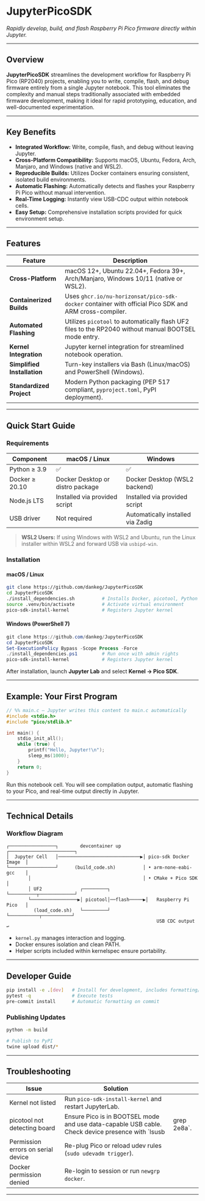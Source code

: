 # JupyterPicoSDK

*Rapidly develop, build, and flash Raspberry Pi Pico firmware directly within Jupyter.*

---

## Overview

**JupyterPicoSDK** streamlines the development workflow for Raspberry Pi Pico (RP2040) projects, enabling you to write, compile, flash, and debug firmware entirely from a single Jupyter notebook. This tool eliminates the complexity and manual steps traditionally associated with embedded firmware development, making it ideal for rapid prototyping, education, and well-documented experimentation.

---

## Key Benefits

* **Integrated Workflow:** Write, compile, flash, and debug without leaving Jupyter.
* **Cross-Platform Compatibility:** Supports macOS, Ubuntu, Fedora, Arch, Manjaro, and Windows (native and WSL2).
* **Reproducible Builds:** Utilizes Docker containers ensuring consistent, isolated build environments.
* **Automatic Flashing:** Automatically detects and flashes your Raspberry Pi Pico without manual intervention.
* **Real-Time Logging:** Instantly view USB-CDC output within notebook cells.
* **Easy Setup:** Comprehensive installation scripts provided for quick environment setup.

---

## Features

| Feature                     | Description                                                                                           |
| --------------------------- | ----------------------------------------------------------------------------------------------------- |
| **Cross-Platform**          | macOS 12+, Ubuntu 22.04+, Fedora 39+, Arch/Manjaro, Windows 10/11 (native or WSL2).                   |
| **Containerized Builds**    | Uses `ghcr.io/nu-horizonsat/pico-sdk-docker` container with official Pico SDK and ARM cross-compiler. |
| **Automated Flashing**      | Utilizes `picotool` to automatically flash UF2 files to the RP2040 without manual BOOTSEL mode entry. |
| **Kernel Integration**      | Jupyter kernel integration for streamlined notebook operation.                                        |
| **Simplified Installation** | Turn-key installers via Bash (Linux/macOS) and PowerShell (Windows).                                  |
| **Standardized Project**    | Modern Python packaging (PEP 517 compliant, `pyproject.toml`, PyPI deployment).                       |

---

## Quick Start Guide

### Requirements

| Component      | macOS / Linux                    | Windows                           |
| -------------- | -------------------------------- | --------------------------------- |
| Python ≥ 3.9   | ✅                                | ✅                                 |
| Docker ≥ 20.10 | Docker Desktop or distro package | Docker Desktop (WSL2 backend)     |
| Node.js LTS    | Installed via provided script    | Installed via provided script     |
| USB driver     | Not required                     | Automatically installed via Zadig |

> **WSL2 Users:** If using Windows with WSL2 and Ubuntu, run the Linux installer within WSL2 and forward USB via `usbipd-win`.

### Installation

#### macOS / Linux

```bash
git clone https://github.com/dankeg/JupyterPicoSDK
cd JupyterPicoSDK
./install_dependencies.sh          # Installs Docker, picotool, Python dependencies
source .venv/bin/activate          # Activate virtual environment
pico-sdk-install-kernel            # Registers Jupyter kernel
```

#### Windows (PowerShell 7)

```powershell
git clone https://github.com/dankeg/JupyterPicoSDK
cd JupyterPicoSDK
Set-ExecutionPolicy Bypass -Scope Process -Force
./install_dependencies.ps1         # Run once with admin rights
pico-sdk-install-kernel            # Registers Jupyter kernel
```

After installation, launch **Jupyter Lab** and select **Kernel → Pico SDK**.

---

## Example: Your First Program

```c
// %% main.c – Jupyter writes this content to main.c automatically
#include <stdio.h>
#include "pico/stdlib.h"

int main() {
    stdio_init_all();
    while (true) {
        printf("Hello, Jupyter!\n");
        sleep_ms(1000);
    }
    return 0;
}
```

Run this notebook cell. You will see compilation output, automatic flashing to your Pico, and real-time output directly in Jupyter.

---

## Technical Details

### Workflow Diagram

```
┌─────────────────┐        devcontainer up        ┌────────────────────────┐
│  Jupyter Cell   │──────────────────────────────▶│ pico-sdk Docker Image  │
└─────────────────┘      (build_code.sh)          │ • arm-none-eabi-gcc    │
        │                                         │ • CMake + Pico SDK     │
        │ UF2              ┌─────────┐            └──────────┬─────────────┘
        └─────────────────▶│ picotool│──flash─────▶│   Raspberry Pi Pico   │
          (load_code.sh)   └─────────┘              └───────────┬───────────┘
                                                       USB CDC output ↩
```

* `kernel.py` manages interaction and logging.
* Docker ensures isolation and clean PATH.
* Helper scripts included within kernelspec ensure portability.

---

## Developer Guide

```bash
pip install -e .[dev]   # Install for development, includes formatting/linting
pytest -q               # Execute tests
pre-commit install      # Automatic formatting on commit
```

### Publishing Updates

```bash
python -m build

# Publish to PyPI
twine upload dist/*
```

---

## Troubleshooting

| Issue                              | Solution                                                                                          |              |
| ---------------------------------- | ------------------------------------------------------------------------------------------------- | ------------ |
| Kernel not listed                  | Run `pico-sdk-install-kernel` and restart JupyterLab.                                             |              |
| picotool not detecting board       | Ensure Pico is in BOOTSEL mode and use data-capable USB cable. Check device presence with \`lsusb | grep 2e8a\`. |
| Permission errors on serial device | Re-plug Pico or reload udev rules (`sudo udevadm trigger`).                                       |              |
| Docker permission denied           | Re-login to session or run `newgrp docker`.                                                       |              |

---